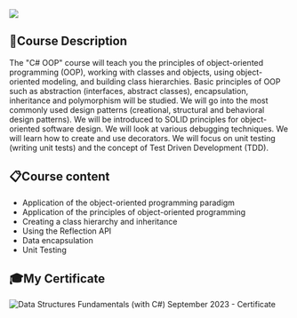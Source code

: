 <img src="https://capsule-render.vercel.app/api?type=waving&color=0:552586,100:a82da8&height=300&section=header&text=Data Structures&fontSize=70&fontAlignY=25&desc=Fundamentals&descSize=70&descAlignY=50"/>

### <h2> 📑Course Description </h2>
The "C# OOP" course will teach you the principles of object-oriented programming (OOP), working with classes and objects, using object-oriented modeling, and building class hierarchies. Basic principles of OOP such as abstraction (interfaces, abstract classes), encapsulation, inheritance and polymorphism will be studied. We will go into the most commonly used design patterns (creational, structural and behavioral design patterns). We will be introduced to SOLID principles for object-oriented software design. We will look at various debugging techniques. We will learn how to create and use decorators. We will focus on unit testing (writing unit tests) and the concept of Test Driven Development (TDD).

### <h2> 📋Course content </h2>
- Application of the object-oriented programming paradigm
- Application of the principles of object-oriented programming
- Creating a class hierarchy and inheritance
- Using the Reflection API
- Data encapsulation
- Unit Testing

### <h2> 🎓My Certificate </h2>
![Data Structures Fundamentals (with C#) September 2023 - Certificate](https://softuni.bg/certificates/certificates/converttoimage/185484?code=339b51ab)
